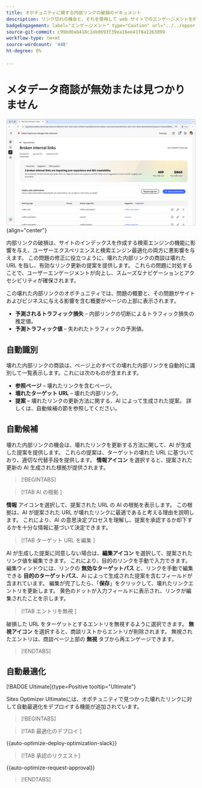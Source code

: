 ```yaml
---
title: オポチュニティに関する内部リンクの破損のドキュメント
description: リンク切れの機会と、それを使用して web サイトでのエンゲージメントを向上させる方法について説明します。
badgeEngagement: label="エンゲージメント" type="Caution" url="../../opportunity-types/engagement.md" tooltip="エンゲージメント"
source-git-commit: c99bd0ab418c1eb0693f39ea16ee41f8a1263099
workflow-type: tm+mt
source-wordcount: '448'
ht-degree: 0%

---
```



# メタデータ商談が無効または見つかりません

![ 内部リンク切れのオポチュニティ ](./assets/broken-internal-links/hero.png){align="center"}

内部リンクの破損は、サイトのインデックスを作成する検索エンジンの機能に影響を与え、ユーザーエクスペリエンスと検索エンジン最適化の両方に悪影響を与えます。 この問題の修正に役立つように、壊れた内部リンクの商談は壊れた URL を指し、有効なリンク更新の提案を提供します。 これらの問題に対処することで、ユーザーエンゲージメントが向上し、スムーズなナビゲーションとアクセシビリティが確保されます。

この壊れた内部リンクのオポチュニティでは、問題の概要と、その問題がサイトおよびビジネスに与える影響を含む概要がページの上部に表示されます。

* **予測されるトラフィック損失** – 内部リンクの切断によるトラフィック損失の推定値。
* **予測トラフィック値** – 失われたトラフィックの予測値。

## 自動識別

<!---![Auto-identify broken internal links](./assets/missing-or-invalid-metadata/auto-identify.png){align="center"}-->

壊れた内部リンクの商談は、ページ上のすべての壊れた内部リンクを自動的に識別して一覧表示します。これには次のものが含まれます。

* **参照ページ** – 壊れたリンクを含むページ。
* **壊れたターゲット URL** – 壊れた内部リンク。
* **提案** – 壊れたリンクの更新方法に関する、AI によって生成された提案。 詳しくは、自動候補の節を参照してください。

## 自動候補

<!--![Auto-suggest broken internal links](./assets/broken-internal-links/auto-suggest.png){align="center"}-->

壊れた内部リンクの機会は、壊れたリンクを更新する方法に関して、AI が生成した提案を提供します。 これらの提案は、ターゲットの壊れた URL に基づいており、適切な代替手段を提供します。 **情報アイコン** を選択すると、提案された更新の AI 生成された根拠が提供されます。


>[!BEGINTABS]

>[!TAB AI の根拠 ]

<!--[AI rationale of broken internal links](./assets/broken-internal-links/auto-suggest-ai-rationale.png) -->

**情報** アイコンを選択して、提案された URL の AI の根拠を表示します。 この根拠は、AI が提案された URL が壊れたリンクに最適であると考える理由を説明します。 これにより、AI の意思決定プロセスを理解し、提案を承認するか却下するかを十分な情報に基づいて決定できます。

>[!TAB  ターゲット URL を編集 ]

<!--![Edit suggested URL of broken internal links](./assets/broken-internal-links/edit-target-url.png){align="center"}-->

AI が生成した提案に同意しない場合は、**編集アイコン** を選択して、提案されたリンク値を編集できます。 これにより、目的のリンクを手動で入力できます。 編集ウィンドウには、リンクの **無効なターゲットパス** と、リンクを手動で編集できる **目的のターゲットパス**、Ai によって生成された提案を含むフィールドが含まれています。 編集が完了したら、「**保存**」をクリックして、壊れたリンクエントリを更新します。 黄色のドットが入力フィールドに表示され、リンクが編集されたことを示します。

>[!TAB  エントリを無視 ]

<!--![Ignore broken links](./assets/broken-internal-links/ignore.png){align="center"}-->

破損した URL をターゲットとするエントリを無視するように選択できます。 **無視アイコン** を選択すると、商談リストからエントリが削除されます。 無視されたエントリは、商談ページ上部の **無視** タブから再エンゲージできます。

>[!ENDTABS]


## 自動最適化

[!BADGE Ultimate]{type=Positive tooltip="Ultimate"}

<!---![Auto-optimize suggested invalid or missing metadata](./assets/broken-internal-links/auto-optimize.png){align="center"}-->

Sites Optimizer Ultimateには、オポチュニティで見つかった壊れたリンクに対して自動最適化をデプロイする機能が追加されています。<!--- TBD-need more in-depth and opportunity specific information here. What does the auto-optimization do?-->


>[!BEGINTABS]

>[!TAB  最適化のデプロイ ]

{{auto-optimize-deploy-optimization-slack}}

>[!TAB 承認のリクエスト]

{{auto-optimize-request-approval}}

>[!ENDTABS]

